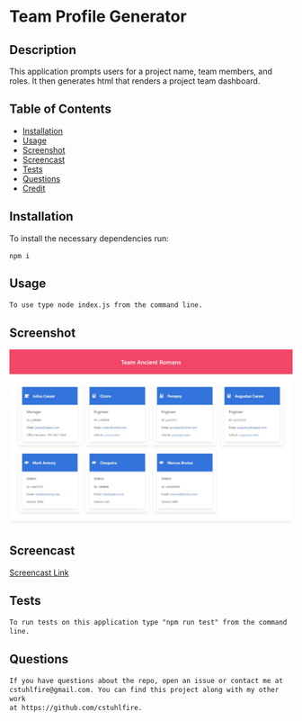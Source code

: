 # Team Profile Generator

## Description 
This application prompts users for a project name, team members, and roles. It then generates html that renders a project team dashboard.
## Table of Contents
- [Installation](#installation)
- [Usage](#usage)
- [Screenshot](#screenshot)
- [Screencast](#screencast)
- [Tests](#tests)
- [Questions](#questions)
- [Credit](#Credit)
## Installation
To install the necessary dependencies run:
```
npm i
```
## Usage
```
To use type node index.js from the command line.
```
## Screenshot
![Screenshot](./Screenshot.png)
## Screencast
[Screencast Link](https://drive.google.com/file/d/1YCJ1i2q74DBz6jKInljygnVh3mjX5vCH/view?usp=sharing)
## Tests
```
To run tests on this application type "npm run test" from the command line.
```
## Questions
```
If you have questions about the repo, open an issue or contact me at 
cstuhlfire@gmail.com. You can find this project along with my other work 
at https://github.com/cstuhlfire.
```

